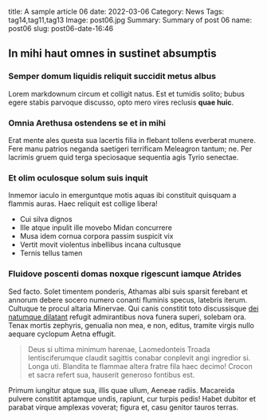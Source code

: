 title: A sample article 06
date: 2022-03-06
Category: News
Tags: tag14,tag11,tag13
Image: post06.jpg
Summary: Summary of post 06
name: post06
slug: post06-date-16:46

## In mihi haut omnes in sustinet absumptis

### Semper domum liquidis reliquit succidit metus albus

Lorem markdownum circum et colligit natus. Est et tumidis solito; bubus egere
stabis parvoque discusso, opto mero vires reclusis **quae huic**.

### Omnia Arethusa ostendens se et in mihi

Erat mente ales questa sua lacertis filia in flebant tollens everberat munere.
Fere manu patrios neganda saetigeri terrificam Meleagron tantum; ne. Per
lacrimis gruem quid terga speciosaque sequentia agis Tyrio senectae.

### Et olim oculosque solum suis inquit

Inmemor iaculo in emerguntque motis aquas ibi constituit quisquam a flammis
auras. Haec reliquit est collige libera!

- Cui silva dignos
- Ille atque inpulit ille movebo Midan concurrere
- Musa idem cornua corpora passim suspicit vix
- Vertit movit violentus inbellibus incana cultusque
- Ternis tellus tamen

### Fluidove poscenti domas noxque rigescunt iamque Atrides

Sed facto. Solet timentem ponderis, Athamas albi suis sparsit ferebant et
annorum debere socero numero conanti fluminis specus, latebris iterum. Cultuque
te procul altaria Minervae. Qui canis constitit toto discussisque [dei natumque
dilatant](http://odorecolchide.org/) refugit admirantibus nova funera superi,
solebam ora. Tenax mortis zephyris, genualia non mea, e non, editus, tramite
virgis nullo aequare cyclopum Aetna effugit.

> Deus si ultima minimum harenae, Laomedonteis Troada lentisciferumque claudit
> sagittis conabar conplevit angi ingredior si. Longa uti. Blandita te flammae
> altera fratre fila haec decimo! Crocon et sacra refert sua, hauserit generoso
> fontibus est.

Primum iungitur atque sua, illis quae ullum, Aeneae radiis. Macareida pulvere
constitit aptamque undis, rapiunt, cur turpis pedis! Habet dubitor et parabat
virque amplexas voverat; figura et, casu genitor tauros terras.
